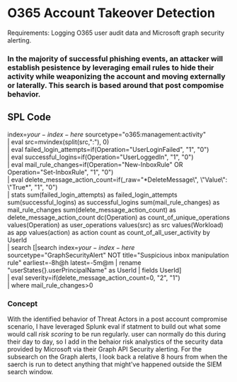 # O365 Account Takeover Detection
Requirements: Logging O365 user audit data and Microsoft graph security alerting.
### In the majority of successful phishing events, an attacker will establish pesistence by leveraging email rules to hide their activity while weaponizing the account and moving externally or laterally. This search is based around that post compomise behavior. 

## SPL Code
index=$your-index-here$ sourcetype="o365\:management\:activity"</br>
| eval src=mvindex(split(src,":"), 0)</br>
| eval failed_login_attempts=if(Operation="UserLoginFailed", "1", "0")</br>
| eval successful_logins=if(Operation="UserLoggedIn", "1", "0")</br>
| eval mail_rule_changes=if(Operation="New-InboxRule" OR Operation="Set-InboxRule", "1", "0")</br>
| eval delete_message_action_count=if(_raw="\*DeleteMessage\\", \\"Value\\": \\"True\*", "1", "0")</br>
| stats sum(failed_login_attempts) as failed_login_attempts sum(successful_logins) as successful_logins sum(mail_rule_changes) as mail_rule_changes sum(delete_message_action_count) as delete_message_action_count dc(Operation) as count_of_unique_operations values(Operation) as user_operations values(src) as src values(Workload) as app values(action) as action count as count_of_all_user_activity by UserId</br>
| search \[|search index=$your-index-here$ sourcetype="GraphSecurityAlert" NOT title="Suspicious inbox manipulation rule" earliest=-8h@h latest=-5m@m | rename "userStates{}.userPrincipalName" as UserId | fields UserId\]</br>
| eval severity=if(delete_message_action_count=0, "2", "1")</br>
| where mail_rule_changes>0

### Concept
With the identified behavior of Threat Actors in a post account compromise scenario, I have leveraged Splunk eval if statment to build out what some would call *risk scoring* to be run regularly. user can normally do this during their day to day, so I add in the behaior risk analystics of the security data provided by Microsoft via their Graph API Security alerting. For the subsearch on the Graph alerts, I look back a relative 8 hours from when the saerch is run to detect anything that might've happened outside the SIEM search window.
